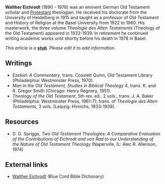 **Walther Eichrodt** (1890 - 1978) was an eminent German Old
Testament scholar and [Protestant](Protestant "Protestant")
theologian. He received his doctorate from the University of
Heidelberg in 1915 and taught as a professor of Old Testament and
History of Religion at the Basel University from 1922 to 1960. His
masterwork, the three volume *Theologie des Alten Testaments*
(Theology of the Old Testament) appeared in 1933-1939. In
retirement he continued writing academic works until shortly before
his death in 1978 in Basel.

*This article is a **[stub](http://www.theopedia.com/Category:Theopedia_stubs "Category:Theopedia stubs")**. Please edit it to add information.*
## Writings

-   *Ezekiel: A Commentary*, trans. Cosslett Quinn, Old Testament
    Library (Philadelphia: Westminster Press, 1970).
-   *Man in the Old Testament, Studies in Biblical Theology 4*,
    trans. K. and R. Gregor Smith (Chicago: Henry Regnery, 1951).
-   *Theology of the Old Testament*, 5th rev. ed., 2 vols., trans.
    J. A. Baker (Philadelphia: Westminster Press, 1961-7); trans. of
    *Theologie des Alten Testaments*, 3 vols. (Leipzig: Hinrichs,
    1933-1939).

## Resources

-   D. G. Spriggs,
    *Two Old Testament Theologies: A Comparative Evaluation of the Contributions of Eichrodt and von Rad to our Understanding of the Nature of Old Testament Theology*
    (Naperville, IL: Alec R. Allenson, 1974)

## External links

-   [Walther Eichrodt](http://www.bluecord.org/biblewiki/index.php?n=Scholars.WaltherEichrodt)
    (Blue Cord Bible Dictionary)



